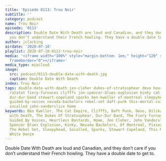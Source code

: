 ```yaml
---
title: 'Episode 0113: Trou Noir'
subtitle: ''
category: podcast
name: Trou Noir
episode: '0113'
description: Double Date With Death are loud and Canadian, and they don’t care if
  you don’t understand their French howling. They have a double date to get to.
author: jclacking
airdate: '2020-07-10'
playlist: 2020-07-10-0113-trou-noir
media: '<iframe width="100%" style="margin-bottom: 1em;" height="120" src="https://www.mixcloud.com/widget/iframe/?feed=%2Fthe-lacking-org%2Fpgrdac-113-trou-noir%2F&hide_artwork=1&hide_cover=1&light=1"
  frameborder="0"></iframe>'
media_type: mixcloud
image:
  src: podcast/0113-double-date-with-death.jpg
  caption: Double Date With Death
index: Trou Noir
tags: double-date-with-death jen-cloher dukes-of-stratosphear devo heartless-bastards
  ratatat fiery-furnaces clifffs jon-spencer-blues-explosion kinky cat-empire dilika
  dur-dur-band stewart-copeland sparks ben-kweller of-montreal sleepyhead pixies galactic
  guided-by-voices nevada-bachelors rebel-set daft-punk this-mortal-coil white-denim
  socalled john-vanderslice home
keywords: Ben Kweller, The Cat Empire, Clifffs, Daft Punk, Devo, Dilika, Double Date
  with Death, The Dukes Of Stratosphear, Dur-Dur Band, The Fiery Furnaces, Galactic,
  Guided By Voices, Heartless Bastards, Home, Jen Cloher, John Vanderslice, The Jon
  Spencer Blues Explosion, Kinky, Nevada Bachelors, Of Montreal, Pixies, Ratatat,
  The Rebel Set, Sleepyhead, Socalled, Sparks, Stewart Copeland, This Mortal Coil,
  White Denim
---
```

Double Date With Death are loud and Canadian, and they don’t care if you don’t understand their French howling. They have a double date to get to.
